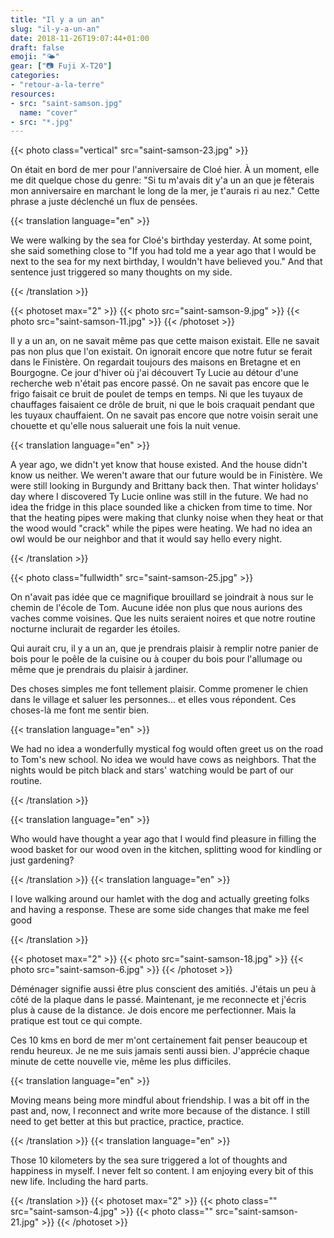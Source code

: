 ```yaml
---
title: "Il y a un an"
slug: "il-y-a-un-an"
date: 2018-11-26T19:07:44+01:00
draft: false
emoji: "🌤"
gear: ["📷 Fuji X-T20"]
categories:
- "retour-a-la-terre"
resources:
- src: "saint-samson.jpg"
  name: "cover"
- src: "*.jpg"
---
```


{{< photo class="vertical" src="saint-samson-23.jpg" >}}

On était en bord de mer pour l'anniversaire de Cloé hier. À un moment, elle me dit quelque chose du genre: "Si tu m'avais dit y'a un an que je fêterais mon anniversaire en marchant le long de la mer, je t'aurais ri au nez." Cette phrase a juste déclenché un flux de pensées. 

{{< translation language="en" >}}

We were walking by the sea for Cloé's birthday yesterday. At some point, she said something close to "If you had told me a year ago that I would be next to the sea for my next birthday, I wouldn't have believed you." And that sentence just triggered so many thoughts on my side.

{{< /translation >}}

<!--more-->

{{< photoset max="2" >}}
  {{< photo src="saint-samson-9.jpg" >}}
  {{< photo src="saint-samson-11.jpg" >}}
{{< /photoset >}}

Il y a un an, on ne savait même pas que cette maison existait. Elle ne savait pas non plus que l'on existait. On ignorait encore que notre futur se ferait dans le Finistère. On regardait toujours des maisons en Bretagne et en Bourgogne. Ce jour d'hiver où j'ai découvert Ty Lucie au détour d'une recherche web n'était pas encore passé. On ne savait pas encore que le frigo faisait ce bruit de poulet de temps en temps. Ni que les tuyaux de chauffages faisaient ce drôle de bruit, ni que le bois craquait pendant que les tuyaux chauffaient. On ne savait pas encore que notre voisin serait une chouette et qu'elle nous saluerait une fois la nuit venue.

{{< translation language="en" >}}

A year ago, we didn't yet know that house existed. And the house didn't know us neither. We weren't aware that our future would be in Finistère. We were still looking in Burgundy and Brittany back then. That winter holidays' day where I discovered Ty Lucie online was still in the future. We had no idea the fridge in this place sounded like a chicken from time to time. Nor that the heating pipes were making that clunky noise when they heat or that the wood would "crack" while the pipes were heating. We had no idea an owl would be our neighbor and that it would say hello every night.

{{< /translation >}}

{{< photo class="fullwidth" src="saint-samson-25.jpg" >}}

On n'avait pas idée que ce magnifique brouillard se joindrait à nous sur le chemin de l'école de Tom. Aucune idée non plus que nous aurions des vaches comme voisines. Que les nuits seraient noires et que notre routine nocturne inclurait de regarder les étoiles.

Qui aurait cru, il y a un an, que je prendrais plaisir à remplir notre panier de bois pour le poêle de la cuisine ou à couper du bois pour l'allumage ou même que je prendrais du plaisir à jardiner.

Des choses simples me font tellement plaisir. Comme promener le chien dans le village et saluer les personnes... et elles vous répondent. Ces choses-là me font me sentir bien.

{{< translation language="en" >}}

We had no idea a wonderfully mystical fog would often greet us on the road to Tom's new school. No idea we would have cows as neighbors. That the nights would be pitch black and stars' watching would be part of our routine.

{{< /translation >}}

{{< translation language="en" >}}

Who would have thought a year ago that I would find pleasure in filling the wood basket for our wood oven in the kitchen, splitting wood for kindling or just gardening?

{{< /translation >}}
{{< translation language="en" >}}

I love walking around our hamlet with the dog and actually greeting folks and having a response. These are some side changes that make me feel good

{{< /translation >}}

{{< photoset max="2" >}}
  {{< photo src="saint-samson-18.jpg" >}}
  {{< photo src="saint-samson-6.jpg" >}}
{{< /photoset >}}

Déménager signifie aussi être plus conscient des amitiés. J'étais un peu à côté de la plaque dans le passé. Maintenant, je me reconnecte et j'écris plus à cause de la distance. Je dois encore me perfectionner. Mais la pratique est tout ce qui compte.

Ces 10 kms en bord de mer m'ont certainement fait penser beaucoup et rendu heureux. Je ne me suis jamais senti aussi bien. J'apprécie chaque minute de cette nouvelle vie, même les plus difficiles.

{{< translation language="en" >}}

Moving means being more mindful about friendship. I was a bit off in the past and, now, I reconnect and write more because of the distance. I still need to get better at this but practice, practice, practice.

{{< /translation >}}
{{< translation language="en" >}}

Those 10 kilometers by the sea sure triggered a lot of thoughts and happiness in myself. I never felt so content. I am enjoying every bit of this new life. Including the hard parts.

{{< /translation >}}
{{< photoset max="2" >}}
  {{< photo class="" src="saint-samson-4.jpg" >}}
  {{< photo class="" src="saint-samson-21.jpg" >}}
{{< /photoset >}}
